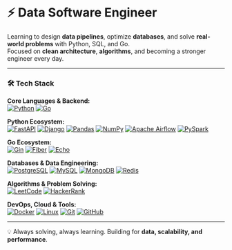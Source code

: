 # ⚡ Data Software Engineer  

Learning to design **data pipelines**, optimize **databases**, and solve **real-world problems** with Python, SQL, and Go.  
Focused on **clean architecture**, **algorithms**, and becoming a stronger engineer every day.  

---

### 🛠 Tech Stack  

**Core Languages & Backend:**  
[![Python](https://img.shields.io/badge/Python-3776AB?style=for-the-badge&logo=python&logoColor=white)](https://www.python.org/)
[![Go](https://img.shields.io/badge/Go-00ADD8?style=for-the-badge&logo=go&logoColor=white)](https://golang.org/)

**Python Ecosystem:**  
[![FastAPI](https://img.shields.io/badge/FastAPI-009688?style=for-the-badge&logo=fastapi&logoColor=white)](https://fastapi.tiangolo.com/)
[![Django](https://img.shields.io/badge/Django-092E20?style=for-the-badge&logo=django&logoColor=white)](https://www.djangoproject.com/)
[![Pandas](https://img.shields.io/badge/Pandas-150458?style=for-the-badge&logo=pandas&logoColor=white)](https://pandas.pydata.org/)
[![NumPy](https://img.shields.io/badge/NumPy-013243?style=for-the-badge&logo=numpy&logoColor=white)](https://numpy.org/)
[![Apache Airflow](https://img.shields.io/badge/Airflow-017CEE?style=for-the-badge&logo=apacheairflow&logoColor=white)](https://airflow.apache.org/)
[![PySpark](https://img.shields.io/badge/PySpark-E25A1C?style=for-the-badge&logo=apachespark&logoColor=white)](https://spark.apache.org/docs/latest/api/python/)

**Go Ecosystem:**  
[![Gin](https://img.shields.io/badge/Gin-ffda03?style=for-the-badge)](https://gin-gonic.com/)
[![Fiber](https://img.shields.io/badge/Fiber-00ADD8?style=for-the-badge)](https://gofiber.io/)
[![Echo](https://img.shields.io/badge/Echo-00ADD8?style=for-the-badge)](https://echo.labstack.com/)

**Databases & Data Engineering:**  
[![PostgreSQL](https://img.shields.io/badge/PostgreSQL-4169E1?style=for-the-badge&logo=postgresql&logoColor=white)](https://www.postgresql.org/)
[![MySQL](https://img.shields.io/badge/MySQL-4479A1?style=for-the-badge&logo=mysql&logoColor=white)](https://www.mysql.com/)
[![MongoDB](https://img.shields.io/badge/MongoDB-47A248?style=for-the-badge&logo=mongodb&logoColor=white)](https://www.mongodb.com/)
[![Redis](https://img.shields.io/badge/Redis-DC382D?style=for-the-badge&logo=redis&logoColor=white)](https://redis.io/)

**Algorithms & Problem Solving:**  
[![LeetCode](https://img.shields.io/badge/LeetCode-FFA116?style=for-the-badge&logo=leetcode&logoColor=black)](https://leetcode.com/)
[![HackerRank](https://img.shields.io/badge/HackerRank-2EC866?style=for-the-badge&logo=hackerrank&logoColor=white)](https://www.hackerrank.com/)

**DevOps, Cloud & Tools:**  
[![Docker](https://img.shields.io/badge/Docker-2496ED?style=for-the-badge&logo=docker&logoColor=white)](https://www.docker.com/)
[![Linux](https://img.shields.io/badge/Linux-FCC624?style=for-the-badge&logo=linux&logoColor=black)](https://www.linux.org/)
[![Git](https://img.shields.io/badge/Git-F05032?style=for-the-badge&logo=git&logoColor=white)](https://git-scm.com/)
[![GitHub](https://img.shields.io/badge/GitHub-181717?style=for-the-badge&logo=github&logoColor=white)](https://github.com/)

---

💡 Always solving, always learning. Building for **data, scalability, and performance**.  
